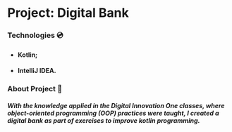 # Project: Digital Bank

### Technologies 💿

- #### Kotlin;

- #### IntelliJ IDEA.

  

### About Project 📃

##### With the knowledge applied in the Digital Innovation One classes, where object-oriented programming (OOP) practices were taught, I created a digital bank as part of exercises to improve kotlin programming.

